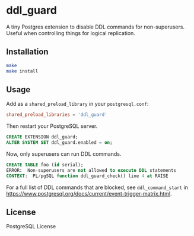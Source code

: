 # ddl_guard

A tiny Postgres extension to disable DDL commands for non-superusers. Useful when controlling things for logical replication.

## Installation

```bash
make
make install
```

## Usage

Add as a `shared_preload_library` in your `postgresql.conf`:

```conf
shared_preload_libraries = 'ddl_guard'
```

Then restart your PostgreSQL server.

```sql
CREATE EXTENSION ddl_guard;
ALTER SYSTEM SET ddl_guard.enabled = on;
```

Now, only superusers can run DDL commands.

```sql
CREATE TABLE foo (id serial);
ERROR:  Non-superusers are not allowed to execute DDL statements
CONTEXT:  PL/pgSQL function ddl_guard_check() line 4 at RAISE
```

For a full list of DDL commands that are blocked, see `ddl_command_start` in https://www.postgresql.org/docs/current/event-trigger-matrix.html.

## License

PostgreSQL License
